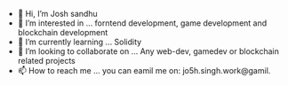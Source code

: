 - 👋 Hi, I’m Josh sandhu
- 👀 I’m interested in ... forntend development, game development and blockchain development 
- 🌱 I’m currently learning ...  Solidity
- 💞️ I’m looking to collaborate on ...  Any web-dev, gamedev or blockchain related projects
- 📫 How to reach me ... you can eamil me on: jo5h.singh.work@gamil.

<!---
TPGxTROGEN/TPGxTROGEN is a ✨ special ✨ repository because its `README.md` (this file) appears on your GitHub profile.
You can click the Preview link to take a look at your changes.
--->
